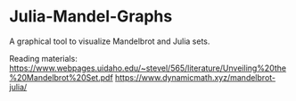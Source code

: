 # Julia-Mandel-Graphs
A graphical tool to visualize Mandelbrot and Julia sets.

Reading materials:
https://www.webpages.uidaho.edu/~stevel/565/literature/Unveiling%20the%20Mandelbrot%20Set.pdf
https://www.dynamicmath.xyz/mandelbrot-julia/
